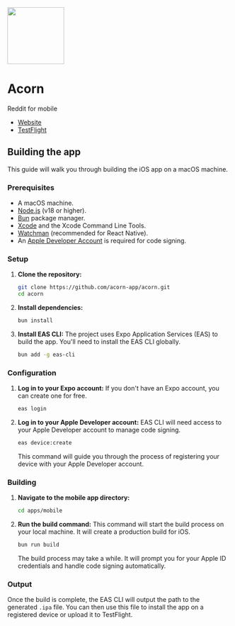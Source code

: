<img src="apps/mobile/assets/artwork/acorn.png" width="128" />

# Acorn

Reddit for mobile

- [Website](https://acorn.blue/)
- [TestFlight](https://testflight.apple.com/join/uKWP3MFB)

## Building the app

This guide will walk you through building the iOS app on a macOS machine.

### Prerequisites

- A macOS machine.
- [Node.js](https://nodejs.org/) (v18 or higher).
- [Bun](https://bun.sh/) package manager.
- [Xcode](https://developer.apple.com/xcode/) and the Xcode Command Line Tools.
- [Watchman](https://facebook.github.io/watchman/) (recommended for React Native).
- An [Apple Developer Account](https://developer.apple.com/account/) is required for code signing.

### Setup

1.  **Clone the repository:**
    ```bash
    git clone https://github.com/acorn-app/acorn.git
    cd acorn
    ```

2.  **Install dependencies:**
    ```bash
    bun install
    ```

3.  **Install EAS CLI:**
    The project uses Expo Application Services (EAS) to build the app. You'll need to install the EAS CLI globally.
    ```bash
    bun add -g eas-cli
    ```

### Configuration

1.  **Log in to your Expo account:**
    If you don't have an Expo account, you can create one for free.
    ```bash
    eas login
    ```

2.  **Log in to your Apple Developer account:**
    EAS CLI will need access to your Apple Developer account to manage code signing.
    ```bash
    eas device:create
    ```
    This command will guide you through the process of registering your device with your Apple Developer account.

### Building

1.  **Navigate to the mobile app directory:**
    ```bash
    cd apps/mobile
    ```

2.  **Run the build command:**
    This command will start the build process on your local machine. It will create a production build for iOS.
    ```bash
    bun run build
    ```
    The build process may take a while. It will prompt you for your Apple ID credentials and handle code signing automatically.

### Output

Once the build is complete, the EAS CLI will output the path to the generated `.ipa` file. You can then use this file to install the app on a registered device or upload it to TestFlight.
